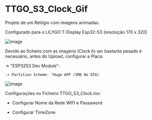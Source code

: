 # TTGO_S3_Clock_Gif

Projeto de um Relógio com imagens animadas.

Configurado para o LILYGO T-Display Esp32-S3 (resolução 170 x 320)

![image](https://github.com/FVC-projects/TTGO_S3_Clock_Gif/assets/157984341/801eddf2-8038-472a-a283-0b954a90e6f5)

Devido ao ficheiro com as imagens (Clock.h) ser bastante pesado é necessário, antes do Upload, configurar a Placa:

-> "ESP32S3 Dev Module":

    -> Partition Scheme: "Huge APP (3MB No OTA)

![image](https://github.com/FVC-projects/TTGO_S3_Clock_Gif/assets/157984341/e7b92599-b27b-48a0-b28c-ded3653a0c42)

Configurações no Ficheiro TTGO_S3_Clock.ino:

- Configurar Nome da Rede WIFI e Passaword

- Configurar TimeZone

